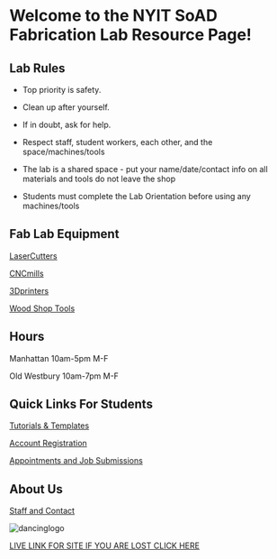 # Welcome to the NYIT SoAD Fabrication Lab Resource Page!
  
## Lab Rules 
  
  * Top priority is safety. 
  
  * Clean up after yourself. 
  
  * If in doubt, ask for help.
  
  * Respect staff, student workers, each other, and the space/machines/tools 
  
  * The lab is a shared space - put your name/date/contact info on all materials and tools do not leave the shop 
  
  * Students must complete the Lab Orientation before using any machines/tools 

## Fab Lab Equipment 

[LaserCutters](LaserCutters/README.md)

[CNCmills](CNCmills/README.md)

[3Dprinters](3Dprinters/README.md)

[Wood Shop Tools](ShopTools/README.md)

## Hours 

Manhattan 10am-5pm M-F 

Old Westbury 10am-7pm M-F 

## Quick Links For Students

[Tutorials & Templates](/Tutorials&Templates/README.md)

[Account Registration](https://www.nyit.edu/architecture/fabrication_labs/view_queue)

[Appointments and Job Submissions](https://www.nyit.edu/architecture/fabrication_labs/view_queue)

## About Us

[Staff and Contact](https://www.nyit.edu/architecture/fabrication_labs)

![dancinglogo](https://github.com/DigitalFabricationLab-NYIT-SoAD/resources/assets/148252301/be4e5a50-a9a7-4056-97b1-b1c2e7531dc2)

[LIVE LINK FOR SITE IF YOU ARE LOST CLICK HERE](https://digitalfabricationlab-nyit-soad.github.io/resources/)  



